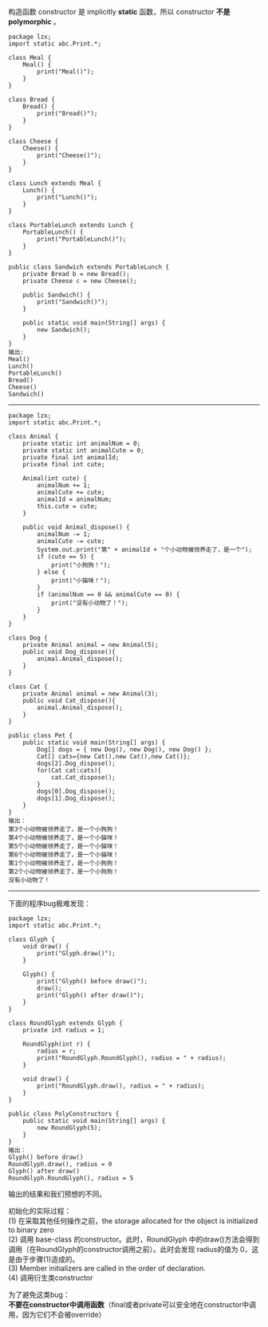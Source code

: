构造函数 constructor 是 implicitly **static** 函数，所以 constructor **不是 polymorphic** 。



    package lzx;    
    import static abc.Print.*;
    
    class Meal {
    	Meal() {
    		print("Meal()");
    	}
    }
    
    class Bread {
    	Bread() {
    		print("Bread()");
    	}
    }
    
    class Cheese {
    	Cheese() {
    		print("Cheese()");
    	}
    }
    
    class Lunch extends Meal {
    	Lunch() {
    		print("Lunch()");
    	}
    }
    
    class PortableLunch extends Lunch {
    	PortableLunch() {
    		print("PortableLunch()");
    	}
    }
    
    public class Sandwich extends PortableLunch {
    	private Bread b = new Bread();
    	private Cheese c = new Cheese();
    
    	public Sandwich() {
    		print("Sandwich()");
    	}
    
    	public static void main(String[] args) {
    		new Sandwich();
    	}
    }
    输出:
    Meal()
    Lunch()
    PortableLunch()
    Bread()
    Cheese()
    Sandwich()

---
    package lzx;    
    import static abc.Print.*;
    
    class Animal {
    	private static int animalNum = 0;
    	private static int animalCute = 0;
    	private final int animalId;
    	private final int cute;
    
    	Animal(int cute) {
    		animalNum += 1;
    		animalCute += cute;
    		animalId = animalNum;
    		this.cute = cute;
    	}
    
    	public void Animal_dispose() {
    		animalNum -= 1;
    		animalCute -= cute;
    		System.out.print("第" + animalId + "个小动物被领养走了，是一个");
    		if (cute == 5) {
    			print("小狗狗！");
    		} else {
    			print("小猫咪！");
    		}
    		if (animalNum == 0 && animalCute == 0) {
    			print("没有小动物了！");
    		}
    	}
    }
    
    class Dog {
    	private Animal animal = new Animal(5);
    	public void Dog_dispose(){
    		animal.Animal_dispose();
    	}
    }
    
    class Cat {
    	private Animal animal = new Animal(3);
    	public void Cat_dispose(){
    		animal.Animal_dispose();
    	}
    }
    
    public class Pet {
    	public static void main(String[] args) {
    		Dog[] dogs = { new Dog(), new Dog(), new Dog() };
    		Cat[] cats={new Cat(),new Cat(),new Cat()};
    		dogs[2].Dog_dispose();
    		for(Cat cat:cats){
    			cat.Cat_dispose();
    		}
    		dogs[0].Dog_dispose();
    		dogs[1].Dog_dispose();
    	}
    }
    输出：
    第3个小动物被领养走了，是一个小狗狗！
    第4个小动物被领养走了，是一个小猫咪！
    第5个小动物被领养走了，是一个小猫咪！
    第6个小动物被领养走了，是一个小猫咪！
    第1个小动物被领养走了，是一个小狗狗！
    第2个小动物被领养走了，是一个小狗狗！
    没有小动物了！

---
下面的程序bug极难发现：

    package lzx;    
    import static abc.Print.*;
    
    class Glyph {
    	void draw() {
    		print("Glyph.draw()");
    	}
    
    	Glyph() {
    		print("Glyph() before draw()");
    		draw();
    		print("Glyph() after draw()");
    	}
    }
    
    class RoundGlyph extends Glyph {
    	private int radius = 1;
    
    	RoundGlyph(int r) {
    		radius = r;
    		print("RoundGlyph.RoundGlyph(), radius = " + radius);
    	}
    
    	void draw() {
    		print("RoundGlyph.draw(), radius = " + radius);
    	}
    }
    
    public class PolyConstructors {
    	public static void main(String[] args) {
    		new RoundGlyph(5);
    	}
    }
    输出：
    Glyph() before draw()
    RoundGlyph.draw(), radius = 0
    Glyph() after draw()
    RoundGlyph.RoundGlyph(), radius = 5
输出的结果和我们预想的不同。

初始化的实际过程：  
(1) 在采取其他任何操作之前，the storage allocated for the object is initialized to binary zero  
(2) 调用 base-class 的constructor。此时，RoundGlyph 中的draw()方法会得到调用（在RoundGlyph的constructor调用之前）。此时会发现 radius的值为 0，这是由于步骤(1)造成的。  
(3) Member initializers are called in the order of declaration.  
(4) 调用衍生类constructor  

为了避免这类bug：  
**不要在constructor中调用函数**（final或者private可以安全地在constructor中调用，因为它们不会被override）